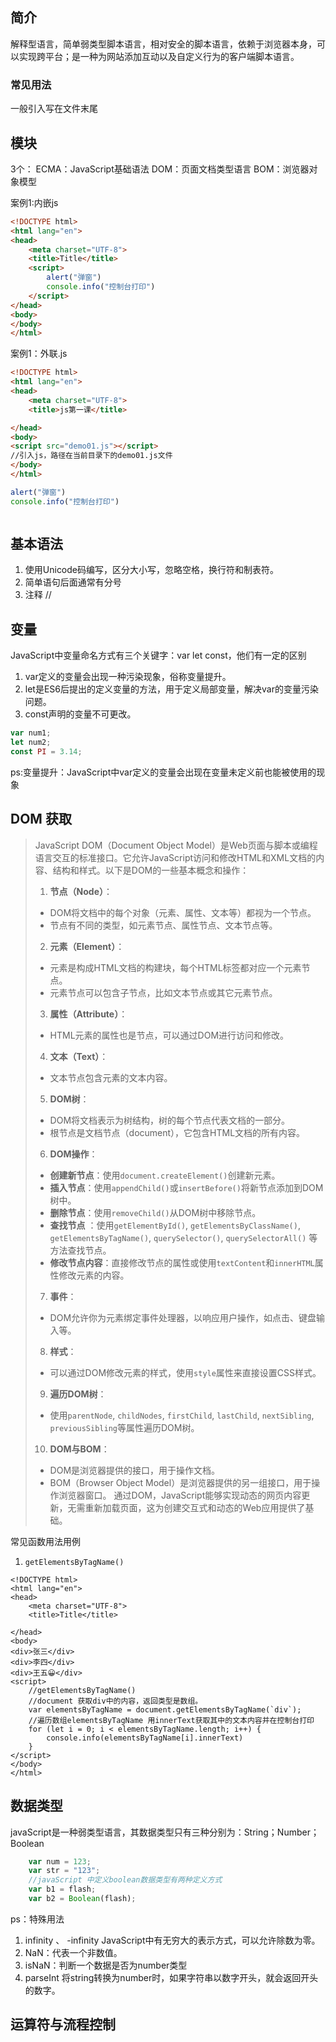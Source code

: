 ## 简介

解释型语言，简单弱类型脚本语言，相对安全的脚本语言，依赖于浏览器本身，可以实现跨平台；是一种为网站添加互动以及自定义行为的客户端脚本语言。

### 常见用法

一般引入写在文件末尾

## 模块

3个：
ECMA：JavaScript基础语法
DOM：页面文档类型语言
BOM：浏览器对象模型

案例1:内嵌js

``` html
<!DOCTYPE html>
<html lang="en">
<head>
    <meta charset="UTF-8">
    <title>Title</title>
    <script>
        alert("弹窗")
        console.info("控制台打印")
    </script>
</head>
<body>
</body>
</html>
```

案例1：外联.js

```html
<!DOCTYPE html>
<html lang="en">
<head>
    <meta charset="UTF-8">
    <title>js第一课</title>

</head>
<body>
<script src="demo01.js"></script>
//引入js，路径在当前目录下的demo01.js文件
</body>
</html>
```

```javascript
alert("弹窗")
console.info("控制台打印")
```

``` 

```

## 基本语法

1. 使用Unicode码编写，区分大小写，忽略空格，换行符和制表符。
2. 简单语句后面通常有分号
3. 注释 //

## 变量

JavaScript中变量命名方式有三个关键字：var let const，他们有一定的区别
                                                                                                                                                                                                                                                                                                                                                                                                                                                                                                                                                                                                                                                                                                                                                                         
1. var定义的变量会出现一种污染现象，俗称变量提升。
2. let是ES6后提出的定义变量的方法，用于定义局部变量，解决var的变量污染问题。
3. const声明的变量不可更改。

```javascript
var num1;
let num2;
const PI = 3.14;
```

ps:变量提升：JavaScript中var定义的变量会出现在变量未定义前也能被使用的现象

## DOM 获取

> JavaScript DOM（Document Object Model）是Web页面与脚本或编程语言交互的标准接口。它允许JavaScript访问和修改HTML和XML文档的内容、结构和样式。以下是DOM的一些基本概念和操作：
> 1. **节点（Node）**：
>- DOM将文档中的每个对象（元素、属性、文本等）都视为一个节点。
>- 节点有不同的类型，如元素节点、属性节点、文本节点等。
> 2. **元素（Element）**：
>- 元素是构成HTML文档的构建块，每个HTML标签都对应一个元素节点。
>- 元素节点可以包含子节点，比如文本节点或其它元素节点。
>3. **属性（Attribute）**：
> - HTML元素的属性也是节点，可以通过DOM进行访问和修改。
>4. **文本（Text）**：
>- 文本节点包含元素的文本内容。
>5. **DOM树**：
> - DOM将文档表示为树结构，树的每个节点代表文档的一部分。
> - 根节点是文档节点（document），它包含HTML文档的所有内容。
>6. **DOM操作**：
> - **创建新节点**：使用`document.createElement()`创建新元素。
>- **插入节点**：使用`appendChild()`或`insertBefore()`将新节点添加到DOM树中。
>- **删除节点**：使用`removeChild()`从DOM树中移除节点。
>- **查找节点**
   ：使用`getElementById()`, `getElementsByClassName()`, `getElementsByTagName()`, `querySelector()`, `querySelectorAll()`
   等方法查找节点。
>- **修改节点内容**：直接修改节点的属性或使用`textContent`和`innerHTML`属性修改元素的内容。
>7. **事件**：
> - DOM允许你为元素绑定事件处理器，以响应用户操作，如点击、键盘输入等。
>8. **样式**：
>- 可以通过DOM修改元素的样式，使用`style`属性来直接设置CSS样式。
>9. **遍历DOM树**：
>- 使用`parentNode`, `childNodes`, `firstChild`, `lastChild`, `nextSibling`, `previousSibling`等属性遍历DOM树。
>10. **DOM与BOM**：
>- DOM是浏览器提供的接口，用于操作文档。
>- BOM（Browser Object Model）是浏览器提供的另一组接口，用于操作浏览器窗口。
   > 通过DOM，JavaScript能够实现动态的网页内容更新，无需重新加载页面，这为创建交互式和动态的Web应用提供了基础。

常见函数用法用例

1. `getElementsByTagName()`

```angular2html
<!DOCTYPE html>
<html lang="en">
<head>
    <meta charset="UTF-8">
    <title>Title</title>

</head>
<body>
<div>张三</div>
<div>李四</div>
<div>王五😀</div>
<script>
    //getElementsByTagName()
    //document 获取div中的内容，返回类型是数组。
    var elementsByTagName = document.getElementsByTagName(`div`);
    //遍历数组elementsByTagName 用innerText获取其中的文本内容并在控制台打印
    for (let i = 0; i < elementsByTagName.length; i++) {
        console.info(elementsByTagName[i].innerText)
    }
</script>
</body>
</html>

```

## 数据类型

javaScript是一种弱类型语言，其数据类型只有三种分别为：String；Number；Boolean

```javascript
    var num = 123;
    var str = "123";
    //javaScript 中定义boolean数据类型有两种定义方式
    var b1 = flash;
    var b2 = Boolean(flash);
```
ps：特殊用法
1. infinity 、 -infinity JavaScript中有无穷大的表示方式，可以允许除数为零。
2. NaN：代表一个非数值。
3. isNaN：判断一个数据是否为number类型
4. parseInt 将string转换为number时，如果字符串以数字开头，就会返回开头的数字。
## 运算符与流程控制


